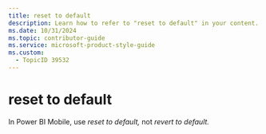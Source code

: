 ```yaml
---
title: reset to default
description: Learn how to refer to "reset to default" in your content.
ms.date: 10/31/2024
ms.topic: contributor-guide
ms.service: microsoft-product-style-guide
ms.custom:
  - TopicID 39532
---
```



# reset to default

In Power BI Mobile, use *reset to default,* not *revert to default.*

